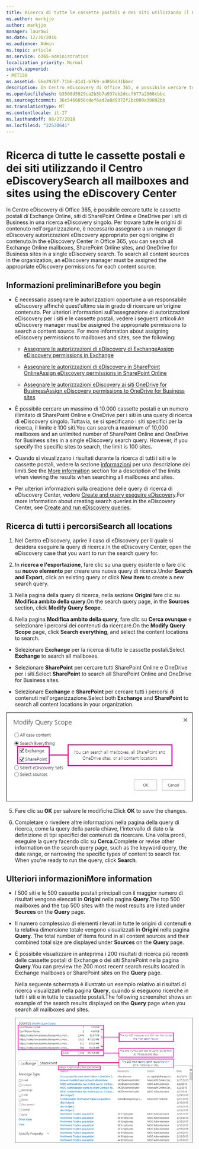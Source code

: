 ```yaml
---
title: Ricerca di tutte le cassette postali e dei siti utilizzando il Centro eDiscovery
ms.author: markjjo
author: markjjo
manager: laurawi
ms.date: 12/30/2016
ms.audience: Admin
ms.topic: article
ms.service: o365-administration
localization_priority: Normal
search.appverid:
- MET150
ms.assetid: 56e2978f-71b6-4141-b769-ad856d31bbec
description: In Centro eDiscovery di Office 365, è possibile cercare tutte le cassette postali di Exchange Online, siti di SharePoint Online e OneDrive per i siti di Business in una ricerca eDiscovery singolo. Per trovare tutte le origini di contenuto nell'organizzazione, è necessario assegnare a un manager di eDiscovery autorizzazioni eDiscovery appropriato per ogni origine di contenuto.
ms.openlocfilehash: b3508d5929ca2b5b7a937eb2dccf677a2968cbbc
ms.sourcegitcommit: 36c5466056cdef6ad2a8d9372f2bc009a30892bb
ms.translationtype: MT
ms.contentlocale: it-IT
ms.lasthandoff: 08/27/2018
ms.locfileid: "22530641"
---
```

# <a name="search-all-mailboxes-and-sites-using-the-ediscovery-center"></a><span data-ttu-id="616a6-104">Ricerca di tutte le cassette postali e dei siti utilizzando il Centro eDiscovery</span><span class="sxs-lookup"><span data-stu-id="616a6-104">Search all mailboxes and sites using the eDiscovery Center</span></span>

<span data-ttu-id="616a6-p102">In Centro eDiscovery di Office 365, è possibile cercare tutte le cassette postali di Exchange Online, siti di SharePoint Online e OneDrive per i siti di Business in una ricerca eDiscovery singolo. Per trovare tutte le origini di contenuto nell'organizzazione, è necessario assegnare a un manager di eDiscovery autorizzazioni eDiscovery appropriato per ogni origine di contenuto.</span><span class="sxs-lookup"><span data-stu-id="616a6-p102">In the eDiscovery Center in Office 365, you can search all Exchange Online mailboxes, SharePoint Online sites, and OneDrive for Business sites in a single eDiscovery search. To search all content sources in the organization, an eDiscovery manager must be assigned the appropriate eDiscovery permissions for each content source.</span></span> 
  
## <a name="before-you-begin"></a><span data-ttu-id="616a6-107">Informazioni preliminari</span><span class="sxs-lookup"><span data-stu-id="616a6-107">Before you begin</span></span>

- <span data-ttu-id="616a6-p103">È necessario assegnare le autorizzazioni opportune a un responsabile eDiscovery affinché quest'ultimo sia in grado di ricercare un'origine contenuto. Per ulteriori informazioni sull'assegnazione di autorizzazioni eDiscovery per i siti e le cassette postali, vedere i seguenti articoli:</span><span class="sxs-lookup"><span data-stu-id="616a6-p103">An eDiscovery manager must be assigned the appropriate permissions to search a content source. For more information about assigning eDiscovery permissions to mailboxes and sites, see the following:</span></span> 
    
  - [<span data-ttu-id="616a6-110">Assegnare le autorizzazioni di eDiscovery di Exchange</span><span class="sxs-lookup"><span data-stu-id="616a6-110">Assign eDiscovery permissions in Exchange</span></span>](https://go.microsoft.com/fwlink/p/?LinkId=526886)
    
  - [<span data-ttu-id="616a6-111">Assegnare le autorizzazioni di eDiscovery in SharePoint Online</span><span class="sxs-lookup"><span data-stu-id="616a6-111">Assign eDiscovery permissions in SharePoint Online</span></span>](https://go.microsoft.com/fwlink/p/?LinkId=526885)
    
  - [<span data-ttu-id="616a6-112">Assegnare le autorizzazioni eDiscovery ai siti OneDrive for Business</span><span class="sxs-lookup"><span data-stu-id="616a6-112">Assign eDiscovery permissions to OneDrive for Business sites</span></span>](assign-permissions-to-onedrive-for-business-sites.md)
    
- <span data-ttu-id="616a6-p104">È possibile cercare un massimo di 10.000 cassette postali e un numero illimitato di SharePoint Online e OneDrive per i siti in una query di ricerca di eDiscovery singolo. Tuttavia, se si specificano i siti specifici per la ricerca, il limite è 100 siti.</span><span class="sxs-lookup"><span data-stu-id="616a6-p104">You can search a maximum of 10,000 mailboxes and an unlimited number of SharePoint Online and OneDrive for Business sites in a single eDiscovery search query. However, if you specify the specific sites to search, the limit is 100 sites.</span></span>
    
- <span data-ttu-id="616a6-115">Quando si visualizzano i risultati durante la ricerca di tutti i siti e le cassette postali, vedere la sezione [informazioni](search-all-mailboxes-and-sites-with-ediscovery.md#moreinfo) per una descrizione dei limiti.</span><span class="sxs-lookup"><span data-stu-id="616a6-115">See the [More information](search-all-mailboxes-and-sites-with-ediscovery.md#moreinfo) section for a description of the limits when viewing the results when searching all mailboxes and sites.</span></span> 
    
- <span data-ttu-id="616a6-116">Per ulteriori informazioni sulla creazione delle query di ricerca di eDiscovery Center, vedere [Create and query eseguire eDiscovery](https://go.microsoft.com/fwlink/p/?LinkID=404032).</span><span class="sxs-lookup"><span data-stu-id="616a6-116">For more information about creating search queries in the eDiscovery Center, see [Create and run eDiscovery queries](https://go.microsoft.com/fwlink/p/?LinkID=404032).</span></span>
    
## <a name="search-all-locations"></a><span data-ttu-id="616a6-117">Ricerca di tutti i percorsi</span><span class="sxs-lookup"><span data-stu-id="616a6-117">Search all locations</span></span>

1. <span data-ttu-id="616a6-118">Nel Centro eDiscovery, aprire il caso di eDiscovery per il quale si desidera eseguire la query di ricerca.</span><span class="sxs-lookup"><span data-stu-id="616a6-118">In the eDiscovery Center, open the eDiscovery case that you want to run the search query for.</span></span>
    
2. <span data-ttu-id="616a6-119">In **ricerca e l'esportazione**, fare clic su una query esistente o fare clic su **nuovo elemento** per creare una nuova query di ricerca.</span><span class="sxs-lookup"><span data-stu-id="616a6-119">Under **Search and Export**, click an existing query or click **New item** to create a new search query.</span></span> 
    
3. <span data-ttu-id="616a6-120">Nella pagina della query di ricerca, nella sezione **Origini** fare clic su **Modifica ambito della query**.</span><span class="sxs-lookup"><span data-stu-id="616a6-120">On the search query page, in the **Sources** section, click **Modify Query Scope**.</span></span>
    
4. <span data-ttu-id="616a6-121">Nella pagina **Modifica ambito della query**, fare clic su **Cerca ovunque** e selezionare i percorsi dei contenuti da ricercare.</span><span class="sxs-lookup"><span data-stu-id="616a6-121">On the **Modify Query Scope** page, click **Search everything**, and select the content locations to search.</span></span>
    
  - <span data-ttu-id="616a6-122">Selezionare **Exchange** per la ricerca di tutte le cassette postali.</span><span class="sxs-lookup"><span data-stu-id="616a6-122">Select **Exchange** to search all mailboxes.</span></span> 
    
  - <span data-ttu-id="616a6-123">Selezionare **SharePoint** per cercare tutti SharePoint Online e OneDrive per i siti.</span><span class="sxs-lookup"><span data-stu-id="616a6-123">Select **SharePoint** to search all SharePoint Online and OneDrive for Business sites.</span></span> 
    
  - <span data-ttu-id="616a6-124">Selezionare **Exchange** e **SharePoint** per cercare tutti i percorsi di contenuti nell'organizzazione.</span><span class="sxs-lookup"><span data-stu-id="616a6-124">Select both **Exchange** and **SharePoint** to search all content locations in your organization.</span></span> 
    
![Ricerca in tutte le cassette postali e i siti](media/e1f919ab-5596-43bb-a3c9-626cd41067b3.gif)
  
5. <span data-ttu-id="616a6-126">Fare clic su **OK** per salvare le modifiche.</span><span class="sxs-lookup"><span data-stu-id="616a6-126">Click **OK** to save the changes.</span></span> 
    
6. <span data-ttu-id="616a6-p105">Completare o rivedere altre informazioni nella pagina della query di ricerca, come la query della parola chiave, l'intervallo di date o la definizione di tipi specifici dei contenuti da ricercare. Una volta pronti, eseguire la query facendo clic su **Cerca**.</span><span class="sxs-lookup"><span data-stu-id="616a6-p105">Complete or revise other information on the search query page, such as the keyword query, the date range, or narrowing the specific types of content to search for. When you're ready to run the query, click **Search**.</span></span> 
    
## <a name="more-information"></a><span data-ttu-id="616a6-129">Ulteriori informazioni</span><span class="sxs-lookup"><span data-stu-id="616a6-129">More information</span></span>
<span data-ttu-id="616a6-130"><a name="moreinfo"> </a></span><span class="sxs-lookup"><span data-stu-id="616a6-130"></span></span>

- <span data-ttu-id="616a6-131">I 500 siti e le 500 cassette postali principali con il maggior numero di risultati vengono elencati in **Origini** nella pagina **Query**.</span><span class="sxs-lookup"><span data-stu-id="616a6-131">The top 500 mailboxes and the top 500 sites with the most results are listed under **Sources** on the **Query** page.</span></span> 
    
- <span data-ttu-id="616a6-132">Il numero complessivo di elementi rilevati in tutte le origini di contenuti e la relativa dimensione totale vengono visualizzati in **Origini** nella pagina **Query**. 
</span><span class="sxs-lookup"><span data-stu-id="616a6-132">The total number of items found in all content sources and their combined total size are displayed under **Sources** on the **Query** page.</span></span> 
    
- <span data-ttu-id="616a6-133">È possibile visualizzare in anteprima i 200 risultati di ricerca più recenti delle cassette postali di Exchange o dei siti SharePoint nella pagina **Query**.</span><span class="sxs-lookup"><span data-stu-id="616a6-133">You can preview the 200 most recent search results located in Exchange mailboxes or SharePoint sites on the **Query** page.</span></span> 
    
    <span data-ttu-id="616a6-134">Nella seguente schermata è illustrato un esempio relativo ai risultati di ricerca visualizzati nella pagina **Query**, quando si eseguono ricerche in tutti i siti e in tutte le cassette postali.</span><span class="sxs-lookup"><span data-stu-id="616a6-134">The following screenshot shows an example of the search results displayed on the **Query** page when you search all mailboxes and sites.</span></span> 
    
    ![Schermata dei risultati relativi alla ricerca di tutte le posizioni](media/4bf430f6-41ab-4bf6-afa9-33c3f6fd8b16.gif)
  

